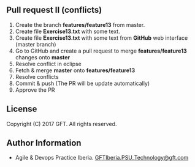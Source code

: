 ## Pull request II (conflicts)

 1. Create the branch **features/feature13** from master.
 2. Create file **Exercise13.txt** with some text.
 3. Create file **Exercise13.txt** with some text from **GitHub** web interface (master branch)
 4. Go to GitHub and create a pull request to merge **features/feature13** changes onto **master**
 5. Resolve conflict in eclipse
   1. Fetch & merge **master** onto **features/feature13**
   2. Resolve conflicts
   3. Commit & push (The PR will be update automatically)
 6. Approve the PR


## License
Copyright (C) 2017 GFT. All rights reserved.

## Author Information
* Agile & Devops Practice Iberia. GFTIberia.PSU_Technology@gft.com
